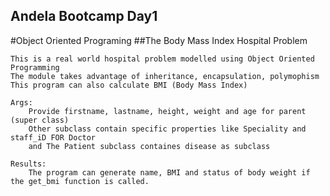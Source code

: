 ## Andela Bootcamp Day1

#Object Oriented Programing 
##The Body Mass Index Hospital Problem

	This is a real world hospital problem modelled using Object Oriented Programming
	The module takes advantage of inheritance, encapsulation, polymophism
	This program can also calculate BMI (Body Mass Index)

	Args:
		Provide firstname, lastname, height, weight and age for parent (super class)
		Other subclass contain specific properties like Speciality and staff_iD FOR Doctor
		and The Patient subclass containes disease as subclass

	Results:
	    The program can generate name, BMI and status of body weight if the get_bmi function is called.

